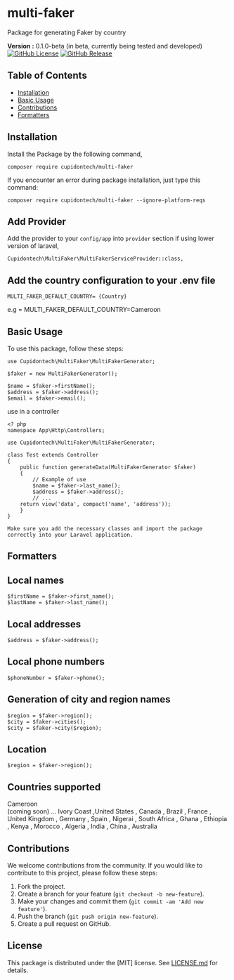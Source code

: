 # multi-faker
Package for generating Faker by country

**Version :** 0.1.0-beta (in beta, currently being tested and developed)
[![GitHub License](https://img.shields.io/github/license/Dilane05/multi-faker)](LICENSE.md)
[![GitHub Release](https://img.shields.io/github/release/Dilane05/multi-faker)](https://github.com/Dilane05/multi-faker/releases)
## Table of Contents

- [Installation](#installation)
- [Basic Usage](#basic-usage)
- [Contributions](#Contributions)
- [Formatters](#Formatters)


## Installation

Install the Package by the following command,

    composer require cupidontech/multi-faker

If you encounter an error during package installation, just type this command:

    composer require cupidontech/multi-faker --ignore-platform-reqs

## Add Provider

Add the provider to your `config/app` into `provider` section if using lower version of laravel,

    Cupidontech\MultiFaker\MultiFakerServiceProvider::class,

## Add the country configuration to your .env file

    MULTI_FAKER_DEFAULT_COUNTRY= {Country}

e.g = MULTI_FAKER_DEFAULT_COUNTRY=Cameroon

## Basic Usage

To use this package, follow these steps:

    use Cupidontech\MultiFaker\MultiFakerGenerator;

    $faker = new MultiFakerGenerator();

    $name = $faker->firstName();
    $address = $faker->address();
    $email = $faker->email();

use in a controller

    <? php
    namespace App\Http\Controllers;

    use Cupidontech\MultiFaker\MultiFakerGenerator;

    class Test extends Controller
    {
        public function generateData(MultiFakerGenerator $faker)
        {
            // Example of use
            $name = $faker->last_name();
            $address = $faker->address();
            // ...
        return view('data', compact('name', 'address'));
        }
    }

    Make sure you add the necessary classes and import the package correctly into your Laravel application.  


## Formatters
## Local names
    $firstName = $faker->first_name();
    $lastName = $faker->last_name();
## Local addresses
    $address = $faker->address();
## Local phone numbers
    $phoneNumber = $faker->phone();
## Generation of city and region names
    $region = $faker->region();
    $city = $faker->cities();
    $city = $faker->city($region);
## Location
    $region = $faker->region(); 


## Countries supported

Cameroon <br>
(coming soon) ... Ivory Coast ,United States , Canada , Brazil , France , United Kingdom , Germany , Spain , Nigerai , South Africa , Ghana , Ethiopia , Kenya , Morocco , Algeria , India , China , Australia 
## Contributions

We welcome contributions from the community. If you would like to contribute to this project, please follow these steps:

1. Fork the project.
2. Create a branch for your feature (`git checkout -b new-feature`).
3. Make your changes and commit them (`git commit -am 'Add new feature'`).
4. Push the branch (`git push origin new-feature`).
5. Create a pull request on GitHub.

## License

This package is distributed under the [MIT] license. See [LICENSE.md](LICENSE.md) for details.
